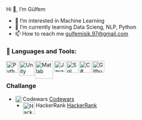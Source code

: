 Hi  👋, I’m Gülfem
  
- 👀 I’m interested in Machine Learning
- 🌱 I’m currently learning Data Scieng, NLP, Python
- 📫 How to reach me gulfemisik.97@gmail.com


### 🔧 Languages and Tools:
<img align="left" alt="Python" width="32px" src="https://upload.wikimedia.org/wikipedia/commons/thumb/c/c3/Python-logo-notext.svg/1200px-Python-logo-notext.svg.png" />
<img align="left" alt="Unity" width="40px" src="https://www.seekpng.com/png/detail/127-1274498_unity3d-unity-game-engine-logo.png" />
<img align="left" alt="Matlab" width="48px" src="https://e7.pngegg.com/pngimages/717/647/png-clipart-logo-karlovac-brand-graphic-design-font-matlab-logo-karlovac.png" />
<img align="left" alt="Java" width="30px" src="https://upload.wikimedia.org/wikipedia/tr/thumb/2/2e/Java_Logo.svg/1200px-Java_Logo.svg.png" />
<img align="left" alt="Sql" width="32px" src="https://encrypted-tbn0.gstatic.com/images?q=tbn:ANd9GcQaPW_QkdIN8LCGbN_3SmUiodR3tnjFGbxO8Q&usqp=CAU" />
<img align="left" alt="C#" width="32px" src="https://img2.pngindir.com/20180831/iua/kisspng-c-programming-language-logo-microsoft-visual-stud-atlas-portfolio-5b89919299aab1.1956912415357423546294.jpg" />
<img align="left" alt="Github" width="32px" src="https://pbs.twimg.com/profile_images/1414990564408262661/r6YemvF9_400x400.jpg" />
<br />
<br />

### Challange
- Codewars
<img align="left" alt="Codewars" width="18px" src="https://www.codewars.com/assets/logos/logo-square-red-big-dark-text-2e091298050b4a55869eb3c7d02e5cd21561b042f7692401fd9e3a2409078c39.png" />[Codewars](https://www.codewars.com/users/Gulfem)
- HackerRank
<img align="left" alt="HackerRank" width="32px" src="https://upload.wikimedia.org/wikipedia/commons/thumb/4/40/HackerRank_Icon-1000px.png/800px-HackerRank_Icon-1000px.png" /> [HackerRank](https://www.hackerrank.com/gulfemisik_97)
<br />

